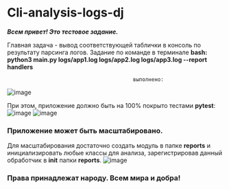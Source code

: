 # Cli-analysis-logs-dj

***Всем привет! Это тестовое задание.***

Главная задача - вывод соответствующей таблички в консоль по результату парсинга логов. 
Задание по команде в терминале **bash:** **python3 main.py logs/app1.log logs/app2.log logs/app3.log --report handlers**
                            
                                             выполнено:
![image](https://github.com/user-attachments/assets/4cea72ad-a71c-48fc-9ae6-0dd4cd872a47)

При этом, приложение должно быть на 100% покрыто тестами **pytest**:
![image](https://github.com/user-attachments/assets/fb941594-e1b7-433a-9a85-97fab5ae28ec)
![image](https://github.com/user-attachments/assets/1bf20cd0-19bf-445e-857d-f11b533b39d5)

### Приложение может быть масштабировано.
Для масштабирования достаточно создать модуль в папке **reports** и инициализировать любые
классы для анализа, зарегистрировав данный обработчик в **init** папки **reports**.
![image](https://github.com/user-attachments/assets/ec20fb69-4f55-44c8-b98e-1e52c37f2773)

### Права принадлежат народу. Всем мира и добра!
                                             

                              
